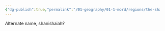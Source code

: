 ```yaml
---
{"dg-publish":true,"permalink":"/01-geography/01-1-mord/regions/the-shai-rakis-desert/"}
---
```


Alternate name, shanishaiah?